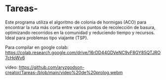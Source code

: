 # Tareas-
Este programa utiliza el algoritmo de colonia de hormigas (ACO) para encontrar la ruta más corta entre varios puntos de recolección de basura, optimizando recorridos en la comunidad y reduciendo tiempo y recursos. Ideal para problemas tipo viajante (TSP).


Para compilar en google colab:
https://colab.research.google.com/drive/16rDD44GDVeNC9vF8GY85QTJRO7cHoWv6


vídeo:
https://github.com/aryzgodson-creator/Tareas-/blob/main/video%20de%20prolog.webm
